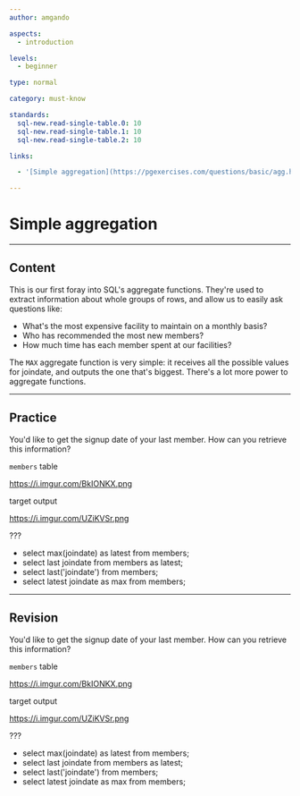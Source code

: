 ```yaml
---
author: amgando

aspects:
  - introduction

levels:
  - beginner

type: normal

category: must-know

standards:
  sql-new.read-single-table.0: 10
  sql-new.read-single-table.1: 10
  sql-new.read-single-table.2: 10

links:

  - '[Simple aggregation](https://pgexercises.com/questions/basic/agg.html){documentation}'

---
```


# Simple aggregation

---
## Content

This is our first foray into SQL's aggregate functions. They're used to extract information about whole groups of rows, and allow us to easily ask questions like:

- What's the most expensive facility to maintain on a monthly basis?
- Who has recommended the most new members?
- How much time has each member spent at our facilities?

The `MAX` aggregate function is very simple: it receives all the possible values for joindate, and outputs the one that's biggest. There's a lot more power to aggregate functions.

---
## Practice

You'd like to get the signup date of your last member. How can you retrieve this information?

`members` table

https://i.imgur.com/BkIONKX.png

target output

https://i.imgur.com/UZiKVSr.png

???

* select max(joindate) as latest from members;
* select last joindate from members as latest;
* select last('joindate') from members;
* select latest joindate as max from members;

---
## Revision

You'd like to get the signup date of your last member. How can you retrieve this information?

`members` table

https://i.imgur.com/BkIONKX.png

target output

https://i.imgur.com/UZiKVSr.png

???

* select max(joindate) as latest from members;
* select last joindate from members as latest;
* select last('joindate') from members;
* select latest joindate as max from members;

